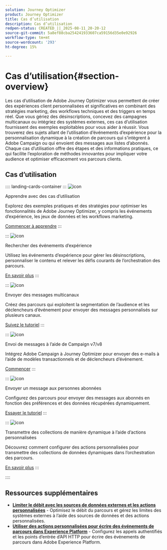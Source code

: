 ```yaml
---
solution: Journey Optimizer
product: Journey Optimizer
title: Cas d’utilisation
description: Cas d’utilisation
redpen-status: CREATED_||_2025-08-11_20-20-12
source-git-commit: 5a8ef88cba254241933607ca59156d35e0e92926
workflow-type: tm+mt
source-wordcount: '293'
ht-degree: 15%

---
```



# Cas d’utilisation{#section-overview}

Les cas d’utilisation de Adobe Journey Optimizer vous permettent de créer des expériences client personnalisées et significatives en combinant des stratégies marketing, des workflows techniques et des triggers en temps réel. Que vous gériez des désinscriptions, concevez des campagnes multicanaux ou intégriez des systèmes externes, ces cas d’utilisation fournissent des exemples exploitables pour vous aider à réussir. Vous trouverez des sujets allant de l’utilisation d’événements d’expérience pour la personnalisation dynamique à la création de parcours qui s’intègrent à Adobe Campaign ou qui envoient des messages aux listes d’abonnés. Chaque cas d’utilisation offre des étapes et des informations pratiques, ce qui facilite l’exploration de méthodes innovantes pour impliquer votre audience et optimiser efficacement vos parcours clients.

## Cas d’utilisation

:::: landing-cards-container
:::
![icon](https://cdn.experienceleague.adobe.com/icons/book.svg?lang=fr)

Apprendre avec des cas d’utilisation

Explorez des exemples pratiques et des stratégies pour optimiser les fonctionnalités de Adobe Journey Optimizer, y compris les événements d’expérience, les jeux de données et les workflows marketing.

[Commencer à apprendre](../using/building-journeys/jo-use-cases.md)
:::

:::
![icon](https://cdn.experienceleague.adobe.com/icons/list-check.svg?lang=fr)

Rechercher des événements d’expérience

Utilisez les événements d’expérience pour gérer les désinscriptions, personnaliser le contenu et relever les défis courants de l’orchestration des parcours.

[En savoir plus](../using/building-journeys/exp-event-lookup.md)
:::

:::
![icon](https://cdn.experienceleague.adobe.com/icons/circle-play.svg?lang=fr)

Envoyer des messages multicanaux

Créez des parcours qui exploitent la segmentation de l’audience et les déclencheurs d’événement pour envoyer des messages personnalisés sur plusieurs canaux.

[Suivez le tutoriel](../using/building-journeys/journeys-uc.md)
:::

:::
![icon](https://cdn.experienceleague.adobe.com/icons/puzzle-piece.svg?lang=fr)

Envoi de messages à l’aide de Campaign v7/v8

Intégrez Adobe Campaign à Journey Optimizer pour envoyer des e-mails à l’aide de modèles transactionnels et de déclencheurs d’événement.

[Commencer](../using/building-journeys/ajo-ac.md)
:::

:::
![icon](https://cdn.experienceleague.adobe.com/icons/list-check.svg?lang=fr)

Envoyer un message aux personnes abonnées

Configurez des parcours pour envoyer des messages aux abonnés en fonction des préférences et des données récupérées dynamiquement.

[Essayer le tutoriel](../using/building-journeys/message-to-subscribers-uc.md)
:::

:::
![icon](https://cdn.experienceleague.adobe.com/icons/code-branch.svg?lang=fr)

Transmettre des collections de manière dynamique à l’aide d’actions personnalisées

Découvrez comment configurer des actions personnalisées pour transmettre des collections de données dynamiques dans l’orchestration des parcours.

[En savoir plus](../using/building-journeys/collections.md)
:::

::::


## Ressources supplémentaires

- **[Limiter le débit avec les sources de données externes et les actions personnalisées](../using/building-journeys/limit-throughput.md)** - Optimisez le débit du parcours et gérez les limites des systèmes externes à l’aide des sources de données et des actions personnalisées.
- **[Utiliser des actions personnalisées pour écrire des événements de parcours dans Experience Platform](../using/building-journeys/custom-action-aep.md)** - Configurez les appels authentifiés et les points d’entrée d’API HTTP pour écrire des événements de parcours dans Adobe Experience Platform.
